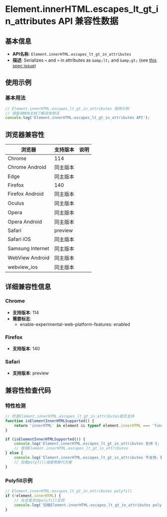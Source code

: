 # Element.innerHTML.escapes_lt_gt_in_attributes API 兼容性数据

## 基本信息

- **API名称**: `Element.innerHTML.escapes_lt_gt_in_attributes`
- **描述**: Serializes `<` and `>` in attributes as `&amp;lt;` and `&amp;gt;` (see [this spec issue](https://github.com/whatwg/html/issues/6235))

## 使用示例

### 基本用法

```javascript
// Element.innerHTML.escapes_lt_gt_in_attributes 使用示例
// 请查阅MDN文档了解具体用法
console.log('Element.innerHTML.escapes_lt_gt_in_attributes API');
```

## 浏览器兼容性

| 浏览器 | 支持版本 | 说明 |
|--------|----------|------|
| Chrome | 114 |  |
| Chrome Android | 同主版本 |  |
| Edge | 同主版本 |  |
| Firefox | 140 |  |
| Firefox Android | 同主版本 |  |
| Oculus | 同主版本 |  |
| Opera | 同主版本 |  |
| Opera Android | 同主版本 |  |
| Safari | preview |  |
| Safari iOS | 同主版本 |  |
| Samsung Internet | 同主版本 |  |
| WebView Android | 同主版本 |  |
| webview_ios | 同主版本 |  |

## 详细兼容性信息

### Chrome

- **支持版本**: 114
- **需要标志**: 
  - enable-experimental-web-platform-features: enabled

### Firefox

- **支持版本**: 140

### Safari

- **支持版本**: preview

## 兼容性检查代码

### 特性检测

```javascript
// 检查Element.innerHTML.escapes_lt_gt_in_attributes是否支持
function isElementInnerHTMLSupported() {
    return 'innerHTML' in element && typeof element.innerHTML === 'function';
}

if (isElementInnerHTMLSupported()) {
    console.log('Element.innerHTML.escapes_lt_gt_in_attributes 支持');
    // 使用Element.innerHTML.escapes_lt_gt_in_attributes
} else {
    console.log('Element.innerHTML.escapes_lt_gt_in_attributes 不支持，需要polyfill');
    // 加载polyfill或使用替代方案
}
```

### Polyfill示例

```javascript
// Element.innerHTML.escapes_lt_gt_in_attributes polyfill
if (!element.innerHTML) {
    // 在这里添加polyfill实现
    console.log('加载Element.innerHTML.escapes_lt_gt_in_attributes polyfill');
}
```


